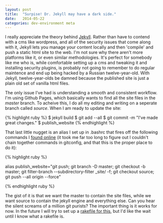 ```yaml
---
layout: post
title:  "Surpise! Dr. Jekyll may have a dark side."
date:   2014-05-22
categories: dev-environment meta
---
```


I really appreciate the theory behind [Jekyll][jekyll]. Rather than have to contend with a cms like wordpress, and all of the security issues that come along with it, Jekyll lets you manage your content locally and then 'compile' and push a static html site to the web. I'm not sure why there aren't more platforms like it, or even similar methodologies. It's perfect for somebody like me who is, while comfortable setting up a cms and tweaking it and installing security plugins, is probably not going to remember to do regular maintence and end up being hacked by a Russian twelve-year-old. With Jekyll, twelve-year-olds be damned because the published site is just a plain old set of vanilla html files.

<!-- more -->

The only issue I've had is understanding a smooth and consistent workflow. I'm using Github Pages, which basically wants to find all the site files in the *master* branch. To acheive this, I do all my editing and writing on a seperate branch called *source*. When I am ready to update the site:

{% highlight ruby %}
$ jekyll build
$ git add --all
$ git commit -m "I've made great changes."
$ publish_website
{% endhighlight %}

That last little nugget is an alias I set up in .bashrc that fires off the following commands I [found online][deploy_steps] (it took me far too long to figure out I couldn't chain together commands in gitconfig, and that this is the proper place to do it):

{% highlight ruby %}

alias publish_website="git push; git branch -D master; git checkout -b master; git filter-branch --subdirectory-filter _site/ -f; git checkout source; git push --all origin --force"

{% endhighlight ruby %}

The gist of it is that we want the master to contain the site files, while we want source to contain the jekyll engine and everything else. Can you hear the silent screams of a million git purists? The important thing is it works for now. In the future I will try to set up a [rakefile for this][rakefile], but I'd like the wait until I know what a rakefile is.


[jekyll]:    http://jekyllrb.com
[deploy_steps]: http://davidensinger.com/2013/04/deploying-jekyll-to-github-pages/
[rakefile]: http://davidensinger.com/2013/07/automating-jekyll-deployment-to-github-pages-with-rake/